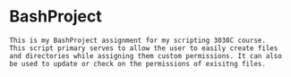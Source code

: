 # BashProject
    This is my BashProject assignment for my scripting 3038C course. 
    This script primary serves to allow the user to easily create files and directories while assigning them custom permissions. It can also be used to update or check on the permissions of exisitng files.

